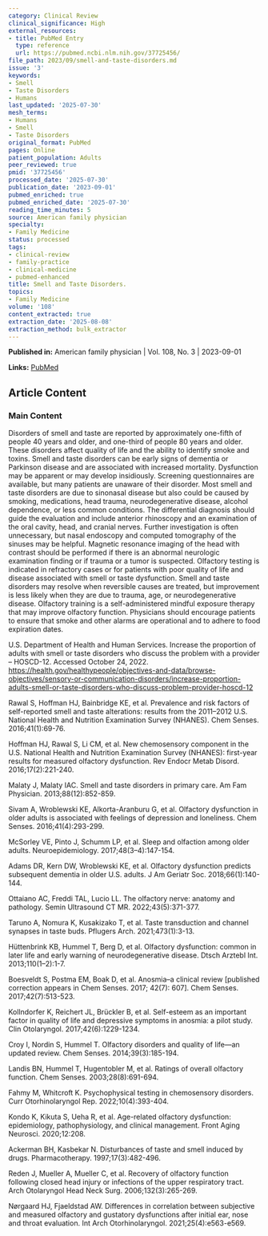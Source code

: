 ```yaml
---
category: Clinical Review
clinical_significance: High
external_resources:
- title: PubMed Entry
  type: reference
  url: https://pubmed.ncbi.nlm.nih.gov/37725456/
file_path: 2023/09/smell-and-taste-disorders.md
issue: '3'
keywords:
- Smell
- Taste Disorders
- Humans
last_updated: '2025-07-30'
mesh_terms:
- Humans
- Smell
- Taste Disorders
original_format: PubMed
pages: Online
patient_population: Adults
peer_reviewed: true
pmid: '37725456'
processed_date: '2025-07-30'
publication_date: '2023-09-01'
pubmed_enriched: true
pubmed_enriched_date: '2025-07-30'
reading_time_minutes: 5
source: American family physician
specialty:
- Family Medicine
status: processed
tags:
- clinical-review
- family-practice
- clinical-medicine
- pubmed-enhanced
title: Smell and Taste Disorders.
topics:
- Family Medicine
volume: '108'
content_extracted: true
extraction_date: '2025-08-08'
extraction_method: bulk_extractor
---
```


**Published in:** American family physician | Vol. 108, No. 3 | 2023-09-01

**Links:** [PubMed](https://pubmed.ncbi.nlm.nih.gov/37725456/)


## Article Content


### Main Content


Disorders of smell and taste are reported by approximately one-fifth of people 40 years and older, and one-third of people 80 years and older. These disorders affect quality of life and the ability to identify smoke and toxins. Smell and taste disorders can be early signs of dementia or Parkinson disease and are associated with increased mortality. Dysfunction may be apparent or may develop insidiously. Screening questionnaires are available, but many patients are unaware of their disorder. Most smell and taste disorders are due to sinonasal disease but also could be caused by smoking, medications, head trauma, neurodegenerative disease, alcohol dependence, or less common conditions. The differential diagnosis should guide the evaluation and include anterior rhinoscopy and an examination of the oral cavity, head, and cranial nerves. Further investigation is often unnecessary, but nasal endoscopy and computed tomography of the sinuses may be helpful. Magnetic resonance imaging of the head with contrast should be performed if there is an abnormal neurologic examination finding or if trauma or a tumor is suspected. Olfactory testing is indicated in refractory cases or for patients with poor quality of life and disease associated with smell or taste dysfunction. Smell and taste disorders may resolve when reversible causes are treated, but improvement is less likely when they are due to trauma, age, or neurodegenerative disease. Olfactory training is a self-administered mindful exposure therapy that may improve olfactory function. Physicians should encourage patients to ensure that smoke and other alarms are operational and to adhere to food expiration dates.

U.S. Department of Health and Human Services. Increase the proportion of adults with smell or taste disorders who discuss the problem with a provider – HOSCD-12. Accessed October 24, 2022. https://health.gov/healthypeople/objectives-and-data/browse-objectives/sensory-or-communication-disorders/increase-proportion-adults-smell-or-taste-disorders-who-discuss-problem-provider-hoscd-12

Rawal S, Hoffman HJ, Bainbridge KE, et al. Prevalence and risk factors of self-reported smell and taste alterations: results from the 2011–2012 U.S. National Health and Nutrition Examination Survey (NHANES). Chem Senses. 2016;41(1):69-76.

Hoffman HJ, Rawal S, Li CM, et al. New chemosensory component in the U.S. National Health and Nutrition Examination Survey (NHANES): first-year results for measured olfactory dysfunction. Rev Endocr Metab Disord. 2016;17(2):221-240.

Malaty J, Malaty IAC. Smell and taste disorders in primary care. Am Fam Physician. 2013;88(12):852-859.

Sivam A, Wroblewski KE, Alkorta-Aranburu G, et al. Olfactory dysfunction in older adults is associated with feelings of depression and loneliness. Chem Senses. 2016;41(4):293-299.

McSorley VE, Pinto J, Schumm LP, et al. Sleep and olfaction among older adults. Neuroepidemiology. 2017;48(3–4):147-154.

Adams DR, Kern DW, Wroblewski KE, et al. Olfactory dysfunction predicts subsequent dementia in older U.S. adults. J Am Geriatr Soc. 2018;66(1):140-144.

Ottaiano AC, Freddi TAL, Lucio LL. The olfactory nerve: anatomy and pathology. Semin Ultrasound CT MR. 2022;43(5):371-377.

Taruno A, Nomura K, Kusakizako T, et al. Taste transduction and channel synapses in taste buds. Pflugers Arch. 2021;473(1):3-13.

Hüttenbrink KB, Hummel T, Berg D, et al. Olfactory dysfunction: common in later life and early warning of neurodegenerative disease. Dtsch Arztebl Int. 2013;110(1–2):1-7.

Boesveldt S, Postma EM, Boak D, et al. Anosmia–a clinical review [published correction appears in Chem Senses. 2017; 42(7): 607]. Chem Senses. 2017;42(7):513-523.

Kollndorfer K, Reichert JL, Brückler B, et al. Self-esteem as an important factor in quality of life and depressive symptoms in anosmia: a pilot study. Clin Otolaryngol. 2017;42(6):1229-1234.

Croy I, Nordin S, Hummel T. Olfactory disorders and quality of life—an updated review. Chem Senses. 2014;39(3):185-194.

Landis BN, Hummel T, Hugentobler M, et al. Ratings of overall olfactory function. Chem Senses. 2003;28(8):691-694.

Fahmy M, Whitcroft K. Psychophysical testing in chemosensory disorders. Curr Otorhinolaryngol Rep. 2022;10(4):393-404.

Kondo K, Kikuta S, Ueha R, et al. Age-related olfactory dysfunction: epidemiology, pathophysiology, and clinical management. Front Aging Neurosci. 2020;12:208.

Ackerman BH, Kasbekar N. Disturbances of taste and smell induced by drugs. Pharmacotherapy. 1997;17(3):482-496.

Reden J, Mueller A, Mueller C, et al. Recovery of olfactory function following closed head injury or infections of the upper respiratory tract. Arch Otolaryngol Head Neck Surg. 2006;132(3):265-269.

Nørgaard HJ, Fjaeldstad AW. Differences in correlation between subjective and measured olfactory and gustatory dysfunctions after initial ear, nose and throat evaluation. Int Arch Otorhinolaryngol. 2021;25(4):e563-e569.